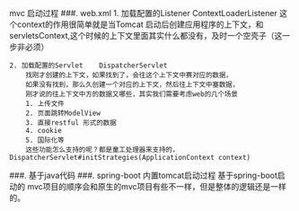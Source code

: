 mvc 启动过程
###. web.xml
    1. 加载配置的Listener   ContextLoaderListener
            这个context的作用很简单就是当Tomcat 启动后创建应用程序的上下文，和servletsContext,这个时候的上下文里面其实什么都没有，及时一个空壳子（这一步非必须）

    2. 加载配置的Servlet    DispatcherServlet
        找刚才创建的上下文，如果找到了，会往这个上下文中赛对应的数据，
        如果没有找到，那么久创建一个对应的上下文，然后往上下文中塞数据，
        刚才说的往上下文中方的数据又哪些，其实我们需要考虑web的几个场景
        1. 上传文件
        2. 页面跳转ModelView
        3. 直接restful 形式的数据
        4. cookie 
        5. 国际化等
        这些功能怎么支持的呢？都是童工处理器来支持的，DispatcherServlet#initStrategies(ApplicationContext context) 

   
###. 基于java代码
###. spring-boot 内置tomcat启动过程
    基于spring-boot启动的 mvc项目的顺序会和原生的mvc项目有些不一样，但是整体的逻辑还是一样的。